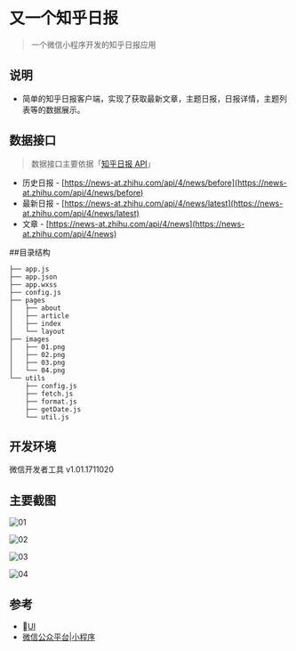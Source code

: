 # 又一个知乎日报

> 一个微信小程序开发的知乎日报应用

## 说明
- 简单的知乎日报客户端，实现了获取最新文章，主题日报，日报详情，主题列表等的数据展示。

## 数据接口

> 数据接口主要依据「[知乎日报 API](https://github.com/izzyleung/ZhihuDailyPurify/wiki/%E7%9F%A5%E4%B9%8E%E6%97%A5%E6%8A%A5-API-%E5%88%86%E6%9E%90)」

- 历史日报 - [https://news-at.zhihu.com/api/4/news/before](https://news-at.zhihu.com/api/4/news/before)
- 最新日报 -  [https://news-at.zhihu.com/api/4/news/latest](https://news-at.zhihu.com/api/4/news/latest)
- 文章 - [https://news-at.zhihu.com/api/4/news](https://news-at.zhihu.com/api/4/news)

##目录结构
```
├── app.js
├── app.json
├── app.wxss
├── config.js
├── pages
│   ├── about
│   ├── article
│   ├── index
│   └── layout
├── images
│   ├── 01.png
│   ├── 02.png
│   ├── 03.png
│   └── 04.png
└── utils
    ├── config.js
    ├── fetch.js
    ├── format.js
    ├── getDate.js
    └── util.js
```
## 开发环境
微信开发者工具 v1.01.1711020

## 主要截图
![01](http://7xtxh3.com1.z0.glb.clouddn.com/weixin-zhihu-01.png)

![02](http://7xtxh3.com1.z0.glb.clouddn.com/weixin-zhihu-02.png)

![03](http://7xtxh3.com1.z0.glb.clouddn.com/weixin-zhihu-03.png)

![04](http://7xtxh3.com1.z0.glb.clouddn.com/weixin-zhihu-04.png)

## 参考
- [UI](https://weui.io)
- [微信公众平台|小程序](https://mp.weixin.qq.com/debug/wxadoc/introduction/index.html?t=2017112)
